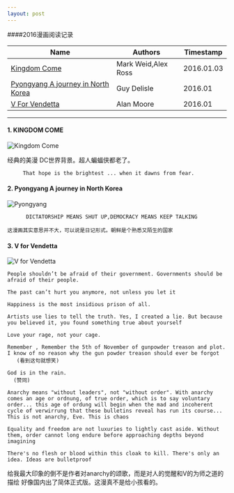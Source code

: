 ```yaml
---
layout: post
---
```


####2016漫画阅读记录




| Name            | Authors                  | Timestamp        |
|----------------|--------------------------|------------------|
| [Kingdom Come][1]     | Mark Weid,Alex Ross       | 2016.01.03 |   
| [Pyongyang A journey in North Korea][2] | Guy Delisle |  2016.01 |  
| [V For Vendetta][3] | Alan Moore  | 2016.01 |



[1]: <https://en.wikipedia.org/wiki/Kingdom_Come_(comics)> "Kingdom Come"
[2]: <https://en.wikipedia.org/wiki/Pyongyang:_A_Journey_in_North_Korea>  "Pyongyang A journey in North Korea"
[3]: <https://en.wikipedia.org/wiki/V_for_Vendetta> "V for Vendetta"



-------


#### 1. KINGDOM COME

   ![Kingdom Come](http://www.oconowocc.com/wp-content/uploads/2013/06/Kingdom_Come_Action_Figures_1024x768.jpg)

   经典的美漫 DC世界背景。超人蝙蝠侠都老了。
  
         That hope is the brightest ... when it dawns from fear.
  
#### 2. Pyongyang A journey in North Korea
   
![Pyongyang](http://smithsonianapa.org/bookdragon/wp-content/uploads/sites/10/2011/03/Pyongyang.jpg)

          DICTATORSHIP MEANS SHUT UP,DEMOCRACY MEANS KEEP TALKING 

    这漫画其实意思并不大，可以说是日记形式。朝鲜是个熟悉又陌生的国家

#### 3. V for Vendetta
 
![V for Vendetta](http://www.wired.com/images_blogs/underwire/2011/12/vforvendetta.jpg)

    People shouldn’t be afraid of their government. Governments should be afraid of their people.

    The past can’t hurt you anymore, not unless you let it

    Happiness is the most insidious prison of all.

    Artists use lies to tell the truth. Yes, I created a lie. But because you believed it, you found something true about yourself

    Love your rage, not your cage.

    Remember , Remember the 5th of November of gunpowder treason and plot. I know of no reason why the gun powder treason should ever be forgot   
       (看到这句就想笑)

    God is in the rain.
      (赞同)

    Anarchy means "without leaders", not "without order". With anarchy comes an age or ordnung, of true order, which is to say voluntary order... this age of ordung will begin when the mad and incoherent cycle of verwirrung that these bulletins reveal has run its course... This is not anarchy, Eve. This is chaos

    Equality and freedom are not luxuries to lightly cast aside. Without them, order cannot long endure before approaching depths beyond imagining

    There's no flesh or blood within this cloak to kill. There's only an idea. Ideas are bulletproof


给我最大印象的倒不是作者对anarchy的颂歌，而是对人的觉醒和V的为师之道的描绘
好像国内出了简体正式版。这漫真不是给小孩看的。


